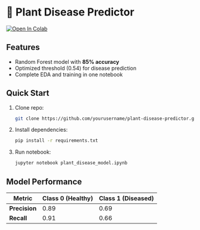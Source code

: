 # 🌿 Plant Disease Predictor

[![Open In Colab](https://colab.research.google.com/assets/colab-badge.svg)](https://colab.research.google.com/github/arintashfig/plant-disease-predictor/blob/main/plant-disease-model.ipynb)

## Features
- Random Forest model with **85% accuracy**
- Optimized threshold (0.54) for disease prediction
- Complete EDA and training in one notebook

## Quick Start
1. Clone repo:
   ```bash
   git clone https://github.com/yourusername/plant-disease-predictor.git
   ```
2. Install dependencies:
   ```bash
   pip install -r requirements.txt
   ```
3. Run notebook:
   ```bash
   jupyter notebook plant_disease_model.ipynb
   ```

## Model Performance
| Metric       | Class 0 (Healthy) | Class 1 (Diseased) |
|--------------|-------------------|--------------------|
| **Precision**| 0.89              | 0.69               |
| **Recall**   | 0.91              | 0.66               |
